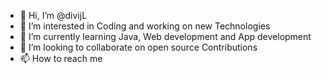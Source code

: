 - 👋 Hi, I’m @divijL
- 👀 I’m interested in Coding and working on new Technologies
- 🌱 I’m currently learning Java, Web development and App development
- 💞️ I’m looking to collaborate on open source Contributions
- 📫 How to reach me 

<!---
divijL/divijL is a ✨ special ✨ repository because its `README.md` (this file) appears on your GitHub profile.
You can click the Preview link to take a look at your changes.
--->
